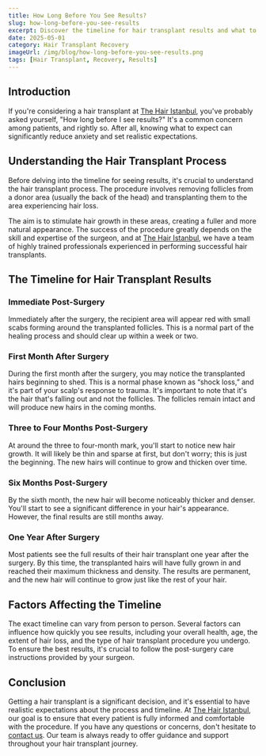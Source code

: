 ```yaml
---
title: How Long Before You See Results?
slug: how-long-before-you-see-results
excerpt: Discover the timeline for hair transplant results and what to expect in each stage of the recovery process.
date: 2025-05-01
category: Hair Transplant Recovery
imageUrl: /img/blog/how-long-before-you-see-results.png
tags: [Hair Transplant, Recovery, Results]
---
```


<h2>Introduction</h2>

<p>If you're considering a hair transplant at <a href="https://thehairistanbul.com">The Hair Istanbul</a>, you've probably asked yourself, "How long before I see results?" It's a common concern among patients, and rightly so. After all, knowing what to expect can significantly reduce anxiety and set realistic expectations.</p>

<h2>Understanding the Hair Transplant Process</h2>

<p>Before delving into the timeline for seeing results, it's crucial to understand the hair transplant process. The procedure involves removing follicles from a donor area (usually the back of the head) and transplanting them to the area experiencing hair loss.</p>

<p>The aim is to stimulate hair growth in these areas, creating a fuller and more natural appearance. The success of the procedure greatly depends on the skill and expertise of the surgeon, and at <a href="https://thehairistanbul.com">The Hair Istanbul</a>, we have a team of highly trained professionals experienced in performing successful hair transplants.</p>

<h2>The Timeline for Hair Transplant Results</h2>

<h3>Immediate Post-Surgery</h3>

<p>Immediately after the surgery, the recipient area will appear red with small scabs forming around the transplanted follicles. This is a normal part of the healing process and should clear up within a week or two.</p>

<h3>First Month After Surgery</h3>

<p>During the first month after the surgery, you may notice the transplanted hairs beginning to shed. This is a normal phase known as “shock loss,” and it's part of your scalp's response to trauma. It's important to note that it's the hair that's falling out and not the follicles. The follicles remain intact and will produce new hairs in the coming months.</p>

<h3>Three to Four Months Post-Surgery</h3>

<p>At around the three to four-month mark, you'll start to notice new hair growth. It will likely be thin and sparse at first, but don't worry; this is just the beginning. The new hairs will continue to grow and thicken over time.</p>

<h3>Six Months Post-Surgery</h3>

<p>By the sixth month, the new hair will become noticeably thicker and denser. You'll start to see a significant difference in your hair's appearance. However, the final results are still months away.</p>

<h3>One Year After Surgery</h3>

<p>Most patients see the full results of their hair transplant one year after the surgery. By this time, the transplanted hairs will have fully grown in and reached their maximum thickness and density. The results are permanent, and the new hair will continue to grow just like the rest of your hair.</p>

<h2>Factors Affecting the Timeline</h2>

<p>The exact timeline can vary from person to person. Several factors can influence how quickly you see results, including your overall health, age, the extent of hair loss, and the type of hair transplant procedure you undergo. To ensure the best results, it's crucial to follow the post-surgery care instructions provided by your surgeon.</p>

<h2>Conclusion</h2>

<p>Getting a hair transplant is a significant decision, and it's essential to have realistic expectations about the process and timeline. At <a href="https://thehairistanbul.com">The Hair Istanbul</a>, our goal is to ensure that every patient is fully informed and comfortable with the procedure. If you have any questions or concerns, don't hesitate to <a href="https://thehairistanbul.com/contact">contact us</a>. Our team is always ready to offer guidance and support throughout your hair transplant journey.</p>